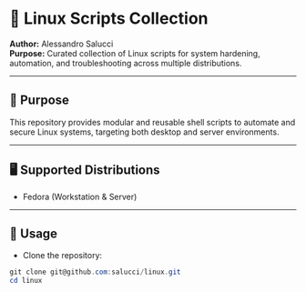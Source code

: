 # 🐧 Linux Scripts Collection

**Author:** Alessandro Salucci  
**Purpose:** Curated collection of Linux scripts for system hardening, automation, and troubleshooting across multiple distributions.

---

## 🎯 Purpose

This repository provides modular and reusable shell scripts to automate and secure Linux systems, targeting both desktop and server environments.

---

## 🖥️ Supported Distributions

- Fedora (Workstation & Server)

---

## 🚀 Usage

- Clone the repository:

```powershell
git clone git@github.com:salucci/linux.git
cd linux
```